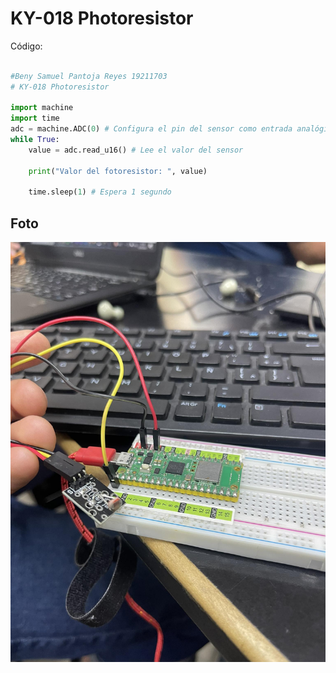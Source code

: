 # KY-018 Photoresistor

Código:

```python

#Beny Samuel Pantoja Reyes 19211703
# KY-018 Photoresistor

import machine
import time
adc = machine.ADC(0) # Configura el pin del sensor como entrada analógica
while True:
    value = adc.read_u16() # Lee el valor del sensor

    print("Valor del fotoresistor: ", value)

    time.sleep(1) # Espera 1 segundo
```

## Foto

![](fotoresistor.jpg)

